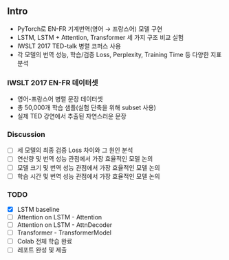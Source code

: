 ## Intro

- PyTorch로 EN-FR 기계번역(영어 → 프랑스어) 모델 구현
- LSTM, LSTM + Attention, Transformer 세 가지 구조 비교 실험
- IWSLT 2017 TED-talk 병렬 코퍼스 사용
- 각 모델의 번역 성능, 학습/검증 Loss, Perplexity, Training Time 등 다양한 지표 분석

### IWSLT 2017 EN-FR 데이터셋

- 영어-프랑스어 병렬 문장 데이터셋
- 총 50,000개 학습 샘플(실험 단축을 위해 subset 사용)
- 실제 TED 강연에서 추출된 자연스러운 문장

### Discussion

- [ ] 세 모델의 최종 검증 Loss 차이와 그 원인 분석
- [ ] 연산량 및 번역 성능 관점에서 가장 효율적인 모델 논의
- [ ] 모델 크기 및 번역 성능 관점에서 가장 효율적인 모델 논의
- [ ] 학습 시간 및 번역 성능 관점에서 가장 효율적인 모델 논의

### TODO

- [x] LSTM baseline
- [ ] Attention on LSTM - Attention
- [ ] Attention on LSTM - AttnDecoder
- [ ] Transformer - TransformerModel
- [ ] Colab 전체 학습 완료
- [ ] 레포트 완성 및 제출